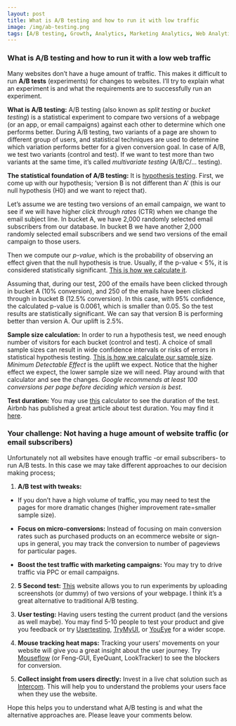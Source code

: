```yaml
---
layout: post
title: What is A/B testing and how to run it with low traffic 
image: /img/ab-testing.png
tags: [A/B testing, Growth, Analytics, Marketing Analytics, Web Analytics, Conversion, Optimisation]
---
```


### What is A/B testing and how to run it with a low web traffic

Many websites don’t have a huge amount of traffic. This makes it difficult to run **A/B tests** (experiments) for changes to websites. I’ll try to explain what an experiment is and what the requirements are to successfully run an experiment.
 
**What is A/B testing:** A/B testing (also known as *split testing* or *bucket testing*) is a statistical experiment to compare two versions of a webpage (or an app, or email campaigns) against each other to determine which one performs better. During A/B testing, two variants of a page are shown to different group of users, and statistical techniques are used to determine which variation performs better for a given conversion goal. In case of A/B, we test two variants (control and test). If we want to test more than two variants at the same time, it’s called *multivariate testing* (A/B/C/… testing).
 
**The statistical foundation of A/B testing:** It is [hypothesis testing](https://en.wikipedia.org/wiki/Statistical_hypothesis_testing). First, we come up with our hypothesis; ‘version B is not different than A’ (this is our null hypothesis (H0) and we want to reject that).

Let’s assume we are testing two versions of an email campaign, we want to see if we will have higher *click through rates* (CTR) when we change the email subject line. In bucket A, we have 2,000 randomly selected email subscribers from our database. In bucket B we have another 2,000 randomly selected email subscribers and we send two versions of the email campaign to those users.
 
Then we compute our *p-value*, which is the probability of observing an effect given that the null hypothesis is true. Usually, if the p-value < 5%, it is considered statistically significant. [This is how we calculate it](https://abtestguide.com/calc/).

Assuming that, during our test, 200 of the emails have been clicked through in bucket A (10% conversion), and 250 of the emails have been clicked through in bucket B (12.5% conversion). In this case, with 95% confidence, the calculated p-value is 0.0061, which is smaller than 0.05. So the test results are statistically significant. We can say that version B is performing better than version A. Our uplift is 2.5%.
 
**Sample size calculation:** In order to run a hypothesis test, we need enough number of visitors for each bucket (control and test). A choice of small sample sizes can result in wide confidence intervals or risks of errors in statistical hypothesis testing. [This is how we calculate our sample size](https://www.optimizely.com/sample-size-calculator/?conversion=2&effect=10&significance=95). *Minimum Detectable Effect* is the uplift we expect. Notice that the higher effect we expect, the lower sample size we will need. Play around with that calculator and see the changes. *Google recommends at least 100 conversions per page before deciding which version is best*.
 
**Test duration:** You may use [this](https://vwo.com/ab-split-test-duration/) calculator to see the duration of the test. Airbnb has published a great article about test duration. You may find it [here](https://medium.com/airbnb-engineering/experiments-at-airbnb-e2db3abf39e7).
 
### Your challenge: Not having a huge amount of website traffic (or email subscribers)

Unfortunately not all websites have enough traffic -or email subscribers- to run A/B tests. In this case we may take different approaches to our decision making process;

1. **A/B test with tweaks:**
* If you don’t have a high volume of traffic, you may need to test the pages for more dramatic changes (higher improvement rate=smaller sample size).
 
* **Focus on micro-conversions:**
Instead of focusing on main conversion rates such as purchased products on an ecommerce website or sign-ups in general, you may track the conversion to number of pageviews for particular pages.
 
* **Boost the test traffic with marketing campaigns:**
You may try to drive traffic via PPC or email campaigns.
 
2. **5 Second test:**
[This](https://fivesecondtest.com/) website allows you to run experiments by uploading screenshots (or dummy) of two versions of your webpage. I think it’s a great alternative to traditional A/B testing. 
 
3. **User testing:**
Having users testing the current product (and the versions as well maybe). You may find 5-10 people to test your product and give you feedback or try [Usertesting](http://www.usertesting.com/), [TryMyUI](http://www.trymyui.com/), or [YouEye](https://www.youeye.com/) for a wider scope.
 
4. **Mouse tracking heat maps:**
Tracking your users’ movements on your website will give you a great insight about the user journey. Try [Mouseflow](https://mouseflow.com/) (or Feng-GUI, EyeQuant, LookTracker) to see the blockers for conversion.
 
5. **Collect insight from users directly:**
Invest in a live chat solution such as [Intercom](https://www.intercom.com/live-chat). This will help you to understand the problems your users face when they use the website.
 
Hope this helps you to understand what A/B testing is and what the alternative approaches are. Please leave your comments below.

